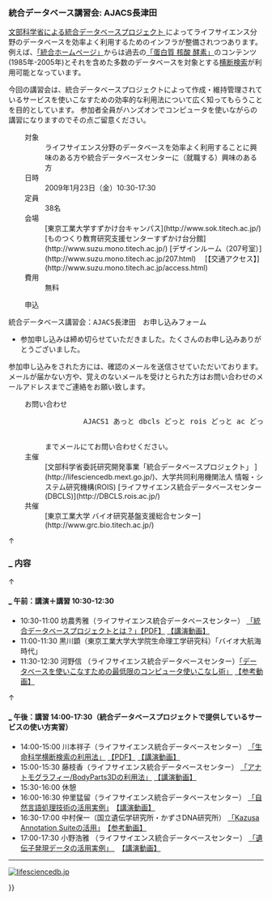 ###  統合データベース講習会: AJACS長津田  

[文部科学省による統合データベースプロジェクト ](http://lifesciencedb.mext.go.jp/)によってライフサイエンス分野のデータベースを効率よく利用するためのインフラが整備されつつあります。例えば、[「統合ホームページ」](http://lifesciencedb.jp/)からは過去の[「蛋白質 核酸 酵素」](http://www.kyoritsu-pub.co.jp/pne/)のコンテンツ(1985年-2005年)とそれを含めた多数のデータベースを対象とする[横断検索](http://lifesciencedb.jp/dbsearch/)が利用可能となっています。

今回の講習会は、統合データベースプロジェクトによって作成・維持管理されているサービスを使いこなすための効率的な利用法について広く知ってもらうことを目的としています。
参加者全員がハンズオンでコンピュータを使いながらの講習になりますのでその点ご留意ください。

<dl class="list1" style="padding-left:16px;margin-left:16px">
    <dt>対象</dt>
    <dd>ライフサイエンス分野のデータベースを効率よく利用することに興味のある方や統合データベースセンターに（就職する）興味のある方</dd>
    <dt>日時</dt>
    <dd>2009年1月23日（金）10:30-17:30</dd>
    <dt>定員</dt>
    <dd>38名</dd>
    <dt>会場</dt>
    <dd>[東京工業大学すずかけ台キャンパス](http://www.sok.titech.ac.jp/) [ものつくり教育研究支援センターすずかけ台分館](http://www.suzu.mono.titech.ac.jp/) [デザインルーム（207号室）](http://www.suzu.mono.titech.ac.jp/207.html)
    　[【交通アクセス】](http://www.suzu.mono.titech.ac.jp/access.html)</dd>
    <dt>費用</dt>
    <dd>無料</dd>
</dl>

<dl class="list1" style="padding-left:16px;margin-left:16px">
    <dt>申込</dt>
</dl>

<pre>
統合データベース講習会：AJACS長津田　お申し込みフォーム
</pre>

* 参加申し込みは締め切らせていただきました。たくさんのお申し込みありがとうございました。

参加申し込みをされた方には、確認のメールを送信させていただいております。メールが届かない方や、覚えのないメールを受けとられた方はお問い合わせのメールアドレスまでご連絡をお願い致します。

<dl class="list1" style="padding-left:16px;margin-left:16px">
    <dt>お問い合わせ</dt>
    <dd>
        <pre>
         AJACS1 あっと dbcls どっと rois どっと ac どっと jp
        </pre>
        までメールにてお問い合わせください。
    </dd>
    <dt>主催</dt>
    <dd>[文部科学省委託研究開発事業「統合データベースプロジェクト」 ](http://lifesciencedb.mext.go.jp/)、大学共同利用機関法人 情報・システム研究機構(ROIS) [ライフサイエンス統合データベースセンター(DBCLS)](http://DBCLS.rois.ac.jp/)</dd>
    <dt>共催</dt>
    <dd>[東京工業大学 バイオ研究基盤支援総合センター](http://www.grc.bio.titech.ac.jp/)</dd>
</dl>

<div class="jumpmenu">↑</div>

### [_](http://MotDB.DBCLS.jp/?AJACS7#mb0cc3f4 "mb0cc3f4") 内容  

<div class="jumpmenu">↑</div>

#### [_](http://MotDB.DBCLS.jp/?AJACS7#idc023f6 "idc023f6") 午前：講演＋講習 10:30-12:30  

* 10:30-11:00 坊農秀雅（ライフサイエンス統合データベースセンター） [「統合データベースプロジェクトとは？」【PDF】](http://dbcls.rois.ac.jp/~bono/docs/090123bono.pdf) [【講演動画】](http://togotv.dbcls.jp/20090203.html)
* 11:00-11:30 黒川顕（東京工業大学大学院生命理工学研究科）「バイオ大航海時代」
* 11:30-12:30 河野信 （ライフサイエンス統合データベースセンター）[「データベースを使いこなすための最低限のコンピュータ使いこなし術」](http://MotDB.DBCLS.jp/?AJACS7%2Foreno "AJACS7/oreno (3446d)") [【参考動画】](http://togotv.dbcls.jp/20080730.html)

<div class="jumpmenu">↑</div>

#### [_](http://MotDB.DBCLS.jp/?AJACS7#h651fb02 "h651fb02") 午後：講習 14:00-17:30（統合データベースプロジェクトで提供しているサービスの使い方実習）  

* 14:00-15:00 川本祥子（ライフサイエンス統合データベースセンター） [「生命科学横断検索の利用法」](http://MotDB.DBCLS.jp/?AJACS7%2Fskmt "AJACS7/skmt (3446d)") [【PDF】](http://dbcls.rois.ac.jp/~kawano/pdf/AJACS7_sk.pdf) [【講演動画】](http://togotv.dbcls.jp/20090219.html)
* 15:00-15:30 藤枝香（ライフサイエンス統合データベースセンター） [「アナトモグラフィー/BodyParts3Dの利用法」](http://MotDB.DBCLS.jp/?AJACS7%2Ffujieda "AJACS7/fujieda (3447d)") [【講演動画】](http://togotv.dbcls.jp/20090205.html)
* 15:30-16:00 休憩
* 16:00-16:30 仲里猛留（ライフサイエンス統合データベースセンター） [「自然言語処理技術の活用実例」](http://MotDB.DBCLS.jp/?AJACS7%2Fthecla "AJACS7/thecla (3446d)")　[【講演動画】](http://togotv.dbcls.jp/20090224.html)
* 16:30-17:00 中村保一（国立遺伝学研究所・かずさDNA研究所） [「Kazusa Annotation Suiteの活用」](http://MotDB.DBCLS.jp/?AJACS7%2Fyn "AJACS7/yn (3446d)")　[【参考動画】](http://togotv.dbcls.jp/20081117.html)
* 17:00-17:30 小野浩雅 （ライフサイエンス統合データベースセンター） [「遺伝子発現データの活用実例」 ](http://MotDB.DBCLS.jp/?AJACS7%2Fhono "AJACS7/hono (3343d)")　[【講演動画】](http://togotv.dbcls.jp/20090217.html)

---

[![lifesciencedb.jp](http://dbcls.rois.ac.jp/img/lsdb.gif "lifesciencedb.jp")](http://lifesciencedb.jp/)

}}

